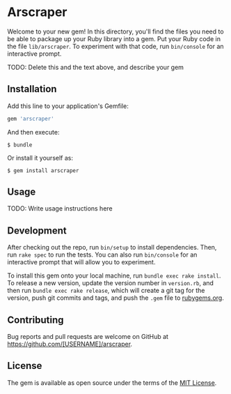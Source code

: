 # Arscraper

Welcome to your new gem! In this directory, you'll find the files you need to be able to package up your Ruby library into a gem. Put your Ruby code in the file `lib/arscraper`. To experiment with that code, run `bin/console` for an interactive prompt.

TODO: Delete this and the text above, and describe your gem

## Installation

Add this line to your application's Gemfile:

```ruby
gem 'arscraper'
```

And then execute:

    $ bundle

Or install it yourself as:

    $ gem install arscraper

## Usage

TODO: Write usage instructions here

## Development

After checking out the repo, run `bin/setup` to install dependencies. Then, run `rake spec` to run the tests. You can also run `bin/console` for an interactive prompt that will allow you to experiment.

To install this gem onto your local machine, run `bundle exec rake install`. To release a new version, update the version number in `version.rb`, and then run `bundle exec rake release`, which will create a git tag for the version, push git commits and tags, and push the `.gem` file to [rubygems.org](https://rubygems.org).

## Contributing

Bug reports and pull requests are welcome on GitHub at https://github.com/[USERNAME]/arscraper.


## License

The gem is available as open source under the terms of the [MIT License](http://opensource.org/licenses/MIT).

